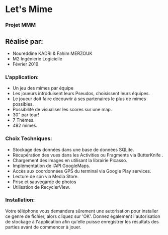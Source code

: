 # Let's Mime
### Projet MMM

## Réalisé par: 
* Noureddine KADRI & Fahim MERZOUK
* M2 Ingénierie Logicielle
* Février 2019

### L’application:
* Un jeu des mimes par équipe
* Les joueurs introduisent leurs Pseudos, choisissent leurs équipes.
 * Le joueur doit faire découvrir à ses partenaires le plus de mimes possibles.
* Possibilité de visualiser les scores sur une map.
* 30” par tour!
* 7 Thèmes.
* 492 mimes.

### Choix Techniques: 
* Stockage des données dans une base de données SQLite.
* Récupération des vues dans les Activities ou Fragments via ButterKnife .
* Chargement des images en utilisant la librairie Picasso.
* Implémentation de l’API GoogleMaps.
* Accès aux coordonnées GPS du terminal via Google Play services.
* Lecture de son via Media Store.
* Prise et sauvegarde de photos
* Utilisation de RecyclerView.

### Installation:
Votre téléphone vous demandera sûrement une autorisation pour installer ce genre de fichier, alors cliquez sur 'OK'.
Donnez également l'autorisation de stockage à l'application afin qu'elle puisse enregistrer les résultats des parties avant de commencer à jouer.
